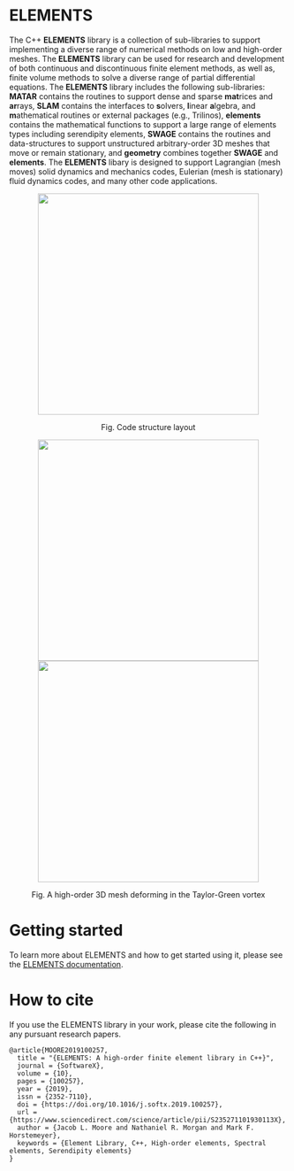 # ELEMENTS

The C++ **ELEMENTS** library is a collection of sub-libraries to support implementing a diverse range of numerical methods on low and high-order meshes.  The **ELEMENTS** library can be used for research and development of both continuous and discontinuous finite element methods, as well as, finite volume methods to solve a diverse range of partial differential equations. The **ELEMENTS** library includes the following sub-libraries:  **MATAR** contains the routines to support dense and sparse **mat**rices and **ar**rays, **SLAM** contains the interfaces to **s**olvers, **l**inear **a**lgebra, and **m**athematical routines or external packages (e.g., Trilinos),  **elements** contains the mathematical functions to support a large range of elements types including serendipity elements, **SWAGE** contains the routines and data-structures to support unstructured arbitrary-order 3D meshes that move or remain stationary, and **geometry** combines together **SWAGE** and **elements**.  The **ELEMENTS** libary is designed to support Lagrangian (mesh moves) solid dynamics and mechanics codes, Eulerian (mesh is stationary) fluid dynamics codes, and many other code applications.  

<p align="center"><img src="https://github.com/lanl/ELEMENTS/blob/develop-msu/docs/images/codeStructureELEMENTS.png" width="400">
<p align="center">Fig. Code structure layout
  
<p align="center"><img src="https://github.com/lanl/ELEMENTS/blob/develop-msu/docs/images/TaylorGreenVortex-t0.png" width="400"><img src="https://github.com/lanl/ELEMENTS/blob/develop-msu/docs/images/TaylorGreenVortex-tEnd.png" width="400">
<p align="center">Fig. A high-order 3D mesh deforming in the Taylor-Green vortex

# Getting started

To learn more about ELEMENTS and how to get started using it, please see the [ELEMENTS documentation](https://lanl.github.io/ELEMENTS/).

# How to cite
If you use the ELEMENTS library in your work, please cite the following in any pursuant research papers.

```
@article{MOORE2019100257,
  title = "{ELEMENTS: A high-order finite element library in C++}",
  journal = {SoftwareX},
  volume = {10},
  pages = {100257},
  year = {2019},
  issn = {2352-7110},
  doi = {https://doi.org/10.1016/j.softx.2019.100257},
  url = {https://www.sciencedirect.com/science/article/pii/S235271101930113X},
  author = {Jacob L. Moore and Nathaniel R. Morgan and Mark F. Horstemeyer},
  keywords = {Element Library, C++, High-order elements, Spectral elements, Serendipity elements}
}
```
